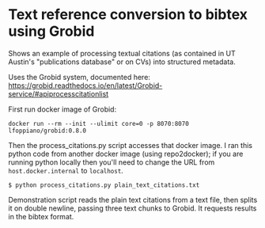 # Text reference conversion to bibtex using Grobid

Shows an example of processing textual citations (as contained in UT Austin's "publications database" or on CVs) into structured metadata.

Uses the Grobid system, documented here: https://grobid.readthedocs.io/en/latest/Grobid-service/#apiprocesscitationlist

First run docker image of Grobid:

```
docker run --rm --init --ulimit core=0 -p 8070:8070 lfoppiano/grobid:0.8.0
```

Then the process_citations.py script accesses that docker image.  I ran this python code from another docker image (using repo2docker); if you are running python locally then you'll need to change the URL from `host.docker.internal` to `localhost`.

```
$ python process_citations.py plain_text_citations.txt
```

Demonstration script reads the plain text citations from a text file, then splits it on double newline, passing three text chunks to Grobid.  It requests results in the bibtex format.
